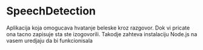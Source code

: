 # SpeechDetection
Aplikacija koja omogucava hvatanje beleske kroz razgovor. Dok vi pricate ona tacno zapisuje sta ste izogovorili. Takodje zahteva instalaciju Node.js na vasem uredjaju da bi funkcionisala
